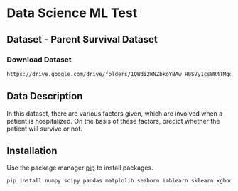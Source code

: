 # Data Science ML Test

## Dataset - Parent Survival Dataset

### Download Dataset
```bash
https://drive.google.com/drive/folders/1QWdi2WNZbkoYBAw_H0SVy1csWR4TMqqi?usp=sharing
```

## Data Description
In this dataset, there are various factors given, which are involved when a patient is hospitalized. On the basis of these factors, predict whether the patient will survive or not.


## Installation

Use the package manager [pip](https://pip.pypa.io/en/stable/) to install packages.

```bash
pip install numpy scipy pandas matplolib seaborn imblearn sklearn xgboost tensorflow
```
